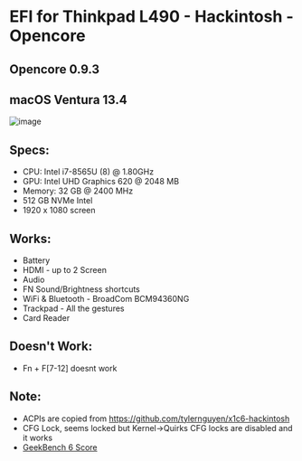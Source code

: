 # EFI for Thinkpad L490 - Hackintosh - Opencore
## Opencore 0.9.3
## macOS Ventura 13.4

![image](https://github.com/takobaba/EFI-Opencore-Thinkpad-L490/assets/3728072/1a847741-5da1-46be-b67f-658dfa5ff2ca)

## Specs:

  - CPU: Intel i7-8565U (8) @ 1.80GHz
  - GPU: Intel UHD Graphics 620 @ 2048 MB
  - Memory: 32 GB @ 2400 MHz
  - 512 GB NVMe Intel
  - 1920 x 1080 screen

## Works:

  * Battery
  * HDMI - up to 2 Screen
  * Audio
  * FN Sound/Brightness shortcuts
  * WiFi & Bluetooth - BroadCom BCM94360NG
  * Trackpad - All the gestures
  * Card Reader

## Doesn't Work:

  * Fn + F[7-12] doesnt work

## Note: 

  * ACPIs are copied from https://github.com/tylernguyen/x1c6-hackintosh
  * CFG Lock, seems locked but Kernel->Quirks CFG locks are disabled and it works
  * [GeekBench 6 Score](https://browser.geekbench.com/v6/cpu/1577874)
